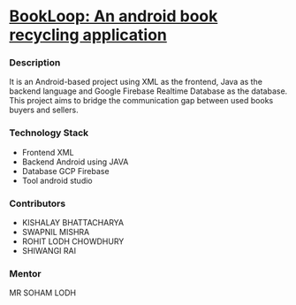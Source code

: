 # [BookLoop: An android book recycling application](https://www.linkedin.com/in/connect-with-kishalay-bhattacharya/details/projects/)



### Description
It is an Android-based project using XML as the frontend, Java as the backend language and Google Firebase Realtime Database as the database. This project aims to bridge the communication gap between used books buyers and sellers.

### Technology Stack
- Frontend XML
- Backend Android using JAVA
- Database GCP Firebase
- Tool android studio


### Contributors 
- KISHALAY BHATTACHARYA
- SWAPNIL MISHRA
- ROHIT LODH CHOWDHURY
- SHIWANGI RAI

### Mentor
MR SOHAM LODH
